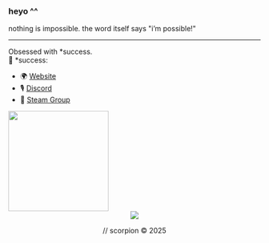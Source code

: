 ### heyo ^^

nothing is impossible. the word itself says "i’m possible!"

---

Obsessed with *success.  
🔗 *success:  
- 🌍 [Website](https://tugaarmy.pt)  
- 🎙️ [Discord](https://discord.gg/tugaarmy)  
- 📌 [Steam Group](https://steamcommunity.com/groups/tugaarmycm)  

<div align="left">
  <img height="200" src="https://images-ext-1.discordapp.net/external/aeomaD_3Ox49KCIBDZ4UP9D0xEjnNsW0cEnBNvLDq-s/https/aniyuki.com/wp-content/uploads/2022/01/aniyuki-black-and-white-anime-5.gif?width=400&height=222" />
</div>


<div align="center">
  <img src="https://profile-counter.glitch.me/httpscorpion/count.svg?" />
</div>

<p align="center">// scorpion © 2025</p>


<!--
**httpscorpion/httpscorpion** is a ✨ _special_ ✨ repository because its `README.md` (this file) appears on your GitHub profile.

Here are some ideas to get you started:

- 🔭 I’m currently working on ...
- 🌱 I’m currently learning ...
- 👯 I’m looking to collaborate on ...
- 🤔 I’m looking for help with ...
- 💬 Ask me about ...
- 📫 How to reach me: ...
- 😄 Pronouns: ...
- ⚡ Fun fact: ...
-->
